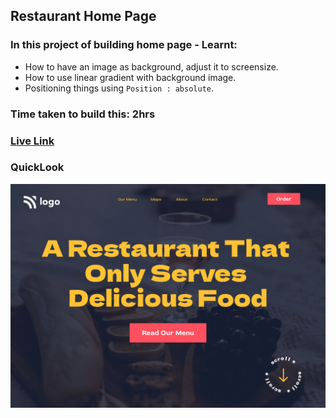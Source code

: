 ## Restaurant Home Page

### In this project of building home page - Learnt:
- How to have an image as background, adjust it to screensize.
- How to use linear gradient with background image.
- Positioning things using `Position : absolute`.

### Time taken to build this: 2hrs

### [Live Link](https://01-02-restaurant-homepage.netlify.app/)

### QuickLook
![img](./quicklook.png)
